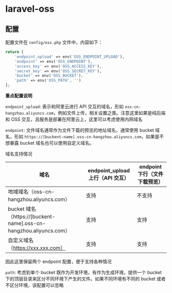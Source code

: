 # laravel-oss


## 配置
配置文件在 `config/oss.php` 文件中，内容如下：

```php
return [
    'endpoint_upload' => env('OSS_ENDPOINT_UPLOAD'),
    'endpoint' => env('OSS_ENDPOINT'),
    'access_key' => env('OSS_ACCESS_KEY'),
    'secret_key' => env('OSS_SECRET_KEY'),
    'bucket' => env('OSS_BUCKET'),
    'path' => env('OSS_PATH', '')
];

```
**重点配置说明**

`endpoint_upload`: 表示和阿里云进行 API 交互的域名，形如 `oss-cn-hangzhou.aliyuncs.com`，例如文件上传，相关设置之类。注意这里如果是纯后端和 OSS 交互，且服务是部署在阿里云上，这里可以考虑使用内网域名  

`endpoint`: 文件域名通常作为文件下载的预览的地址域名，通常使用 bucket 域名，形如 `https://[buckent-name].oss-cn-hangzhou.aliyuncs.com`，如果是不想暴露 bucket 域名也可以使用自定义域名。

域名支持情况

| 域名                                                              | endpoint_upload 上行（API 交互） | endpoint 下行（文件下载预览） | 
|-----------------------------------------------------------------|----------------------------|---------------------|
| 地域域名（oss-cn-hangzhou.aliyuncs.com）                              | 支持                         | 不支持 |                 
| bucket 域名（https://[buckent-name].oss-cn-hangzhou.aliyuncs.com）  | 支持                         | 支持                  |
| 自定义域名（https://xxx.xxx.com）                                      | 支持                         | 支持                  | 

因此这里保留两个 endpoint 配置，便于支持各种情况

`path`: 考虑到单个 bucket 既作为开发环境，有作为生成环境，提供一个 bucket 下的顶层目录来区分不同环境下产生的文件。如果不同环境有不同的 bucket 或者不区分环境，该配置可以忽略 
